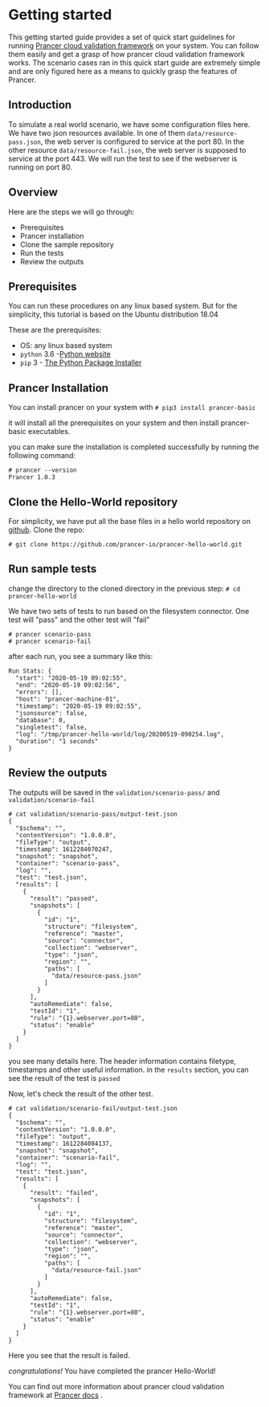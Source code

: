 # Getting started
This getting started guide provides a set of quick start guidelines for running [Prancer cloud validation framework](https://github.com/prancer-io/cloud-validation-framework) on your system. You can follow them easily and get a grasp of how prancer cloud validation framework works.
The scenario cases ran in this quick start guide are extremely simple and are only figured here as a means to quickly grasp the features of Prancer. 

## Introduction
To simulate a real world scenario, we have some configuration files here. We have two json resources available. In one of them `data/resource-pass.json`, the web server is configured to service at the port 80. In the other resource `data/resource-fail.json`, the web server is supposed to service at the port 443. We will run the test to see if the webserver is running on port 80.

## Overview 
Here are the steps we will go through:
- Prerequisites
- Prancer installation
- Clone the sample repository
- Run the tests
- Review the outputs

## Prerequisites
You can run these procedures on any linux based system. But for the simplicity, this tutorial is based on the Ubuntu distribution 18.04

These are the prerequisites:
- OS: any linux based system
- `python` 3.6 -[Python website](https://www.python.org/downloads/)
- `pip` 3 - [The Python Package Installer](https://pip.pypa.io/en/stable/)

## Prancer Installation
You can install prancer on your system with
`# pip3 install prancer-basic`

it will install all the prerequisites on your system and then install prancer-basic executables.

you can make sure the installation is completed successfully by running the following command:

```
# prancer --version
Prancer 1.0.3
```

## Clone the Hello-World repository
For simplicity, we have put all the base files in a hello world repository on [github](https://github.com/prancer-io/prancer-hello-world). Clone the repo:

`# git clone https://github.com/prancer-io/prancer-hello-world.git`

## Run sample tests
change the directory to the cloned directory in the previous step:
`# cd prancer-hello-world`

We have two sets of tests to run based on the filesystem connector. One test will "pass" and the other test will "fail"

```
# prancer scenario-pass
# prancer scenario-fail
```

after each run, you see a summary like this:

```
Run Stats: {
  "start": "2020-05-19 09:02:55",
  "end": "2020-05-19 09:02:56",
  "errors": [],
  "host": "prancer-machine-01",
  "timestamp": "2020-05-19 09:02:55",
  "jsonsource": false,
  "database": 0,
  "singletest": false,
  "log": "/tmp/prancer-hello-world/log/20200519-090254.log",
  "duration": "1 seconds"
}
```

## Review the outputs
The outputs will be saved in the `validation/scenario-pass/` and `validation/scenario-fail`

```
# cat validation/scenario-pass/output-test.json 
{
  "$schema": "",
  "contentVersion": "1.0.0.0",
  "fileType": "output",
  "timestamp": 1612284070247,
  "snapshot": "snapshot",
  "container": "scenario-pass",
  "log": "",
  "test": "test.json",
  "results": [
    {
      "result": "passed",
      "snapshots": [
        {
          "id": "1",
          "structure": "filesystem",
          "reference": "master",
          "source": "connector",
          "collection": "webserver",
          "type": "json",
          "region": "",
          "paths": [
            "data/resource-pass.json"
          ]
        }
      ],
      "autoRemediate": false,
      "testId": "1",
      "rule": "{1}.webserver.port=80",
      "status": "enable"
    }
  ]
}
```

you see many details here. The header information contains filetype, timestamps and other useful information. in the `results` section, you can see the result of the test is `passed`

Now, let's check the result of the other test.

```
# cat validation/scenario-fail/output-test.json 
{
  "$schema": "",
  "contentVersion": "1.0.0.0",
  "fileType": "output",
  "timestamp": 1612284084137,
  "snapshot": "snapshot",
  "container": "scenario-fail",
  "log": "",
  "test": "test.json",
  "results": [
    {
      "result": "failed",
      "snapshots": [
        {
          "id": "1",
          "structure": "filesystem",
          "reference": "master",
          "source": "connector",
          "collection": "webserver",
          "type": "json",
          "region": "",
          "paths": [
            "data/resource-fail.json"
          ]
        }
      ],
      "autoRemediate": false,
      "testId": "1",
      "rule": "{1}.webserver.port=80",
      "status": "enable"
    }
  ]
}
```

Here you see that the result is failed.

*congratulations!* You have completed the prancer Hello-World!

You can find out more information about prancer cloud validation framework at [Prancer docs](https://docs.prancer.io) .